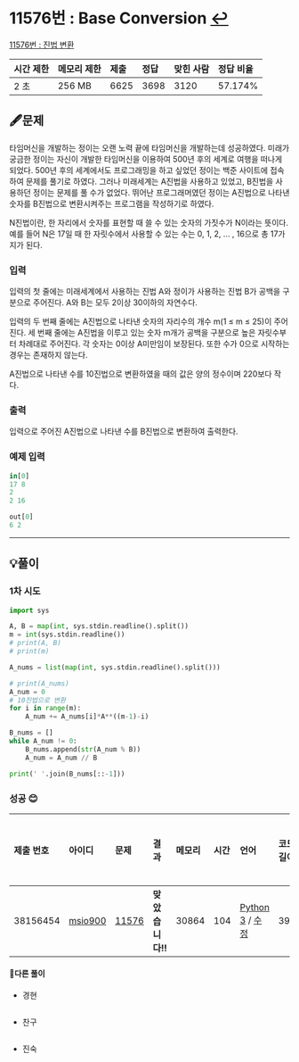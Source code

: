 # 11576번 : Base Conversion [↩](../../acmicpc)

[11576번 : 진법 변환](https://www.acmicpc.net/problem/11576)

| 시간 제한 | 메모리 제한 | 제출 | 정답 | 맞힌 사람 | 정답 비율 |
| :-------- | :---------- | :--- | :--- | :-------- | :-------- |
| 2 초      | 256 MB      | 6625 | 3698 | 3120      | 57.174%   |

## 🖋️문제

타임머신을 개발하는 정이는 오랜 노력 끝에 타임머신을 개발하는데 성공하였다. 미래가 궁금한 정이는 자신이 개발한 타임머신을 이용하여 500년 후의 세계로 여행을 떠나게 되었다. 500년 후의 세계에서도 프로그래밍을 하고 싶었던 정이는 백준 사이트에 접속하여 문제를 풀기로 하였다. 그러나 미래세계는 A진법을 사용하고 있었고, B진법을 사용하던 정이는 문제를 풀 수가 없었다. 뛰어난 프로그래머였던 정이는 A진법으로 나타낸 숫자를 B진법으로 변환시켜주는 프로그램을 작성하기로 하였다. 

N진법이란, 한 자리에서 숫자를 표현할 때 쓸 수 있는 숫자의 가짓수가 N이라는 뜻이다. 예를 들어 N은 17일 때 한 자릿수에서 사용할 수 있는 수는 0, 1, 2, ... , 16으로 총 17가지가 된다.

### 입력

입력의 첫 줄에는 미래세계에서 사용하는 진법 A와 정이가 사용하는 진법 B가 공백을 구분으로 주어진다. A와 B는 모두 2이상 30이하의 자연수다.

입력의 두 번째 줄에는 A진법으로 나타낸 숫자의 자리수의 개수 m(1 ≤ m ≤ 25)이 주어진다. 세 번째 줄에는 A진법을 이루고 있는 숫자 m개가 공백을 구분으로 높은 자릿수부터 차례대로 주어진다. 각 숫자는 0이상 A미만임이 보장된다. 또한 수가 0으로 시작하는 경우는 존재하지 않는다.

A진법으로 나타낸 수를 10진법으로 변환하였을 때의 값은 양의 정수이며 220보다 작다.

### 출력

입력으로 주어진 A진법으로 나타낸 수를 B진법으로 변환하여 출력한다.

### 예제 입력

```python
in[0]
17 8
2
2 16

out[0]
6 2
```

---

## 💡풀이
### 1차 시도

```python
import sys

A, B = map(int, sys.stdin.readline().split())
m = int(sys.stdin.readline())
# print(A, B)
# print(m)

A_nums = list(map(int, sys.stdin.readline().split()))

# print(A_nums)
A_num = 0
# 10진법으로 변환
for i in range(m):
    A_num += A_nums[i]*A**((m-1)-i)

B_nums = []
while A_num != 0:
    B_nums.append(str(A_num % B))
    A_num = A_num // B

print(' '.join(B_nums[::-1]))
```

### 성공 😊

| 제출 번호 | 아이디                                          | 문제                                           | 결과             | 메모리 | 시간 | 언어                                                         | 코드 길이 | 제출한 시간                    |
| :-------- | :---------------------------------------------- | :--------------------------------------------- | :--------------- | :----- | :--- | :----------------------------------------------------------- | :-------- | :----------------------------- |
| 38156454  | [msio900](https://www.acmicpc.net/user/msio900) | [11576](https://www.acmicpc.net/problem/11576) | **맞았습니다!!** | 30864  | 104  | [Python 3](https://www.acmicpc.net/source/38156454) / [수정](https://www.acmicpc.net/submit/11576/38156454) | 392       | [57초 전](javascript:void(0);) |

#### 🤝다른 풀이

* 경현

```java

```

* 찬구

```java

```

* 진숙

```java

```

